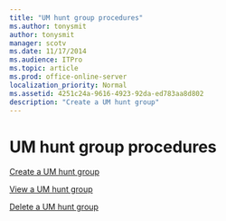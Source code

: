 ```yaml
---
title: "UM hunt group procedures"
ms.author: tonysmit
author: tonysmit
manager: scotv
ms.date: 11/17/2014
ms.audience: ITPro
ms.topic: article
ms.prod: office-online-server
localization_priority: Normal
ms.assetid: 4251c24a-9616-4923-92da-ed783aa8d802
description: "Create a UM hunt group"
---
```


# UM hunt group procedures

[Create a UM hunt group](create-um-hunt-group.md)
  
[View a UM hunt group](view-um-hunt-group.md)
  
[Delete a UM hunt group](delete-um-hunt-group.md)
  

